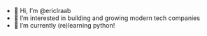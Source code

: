 - 👋 Hi, I’m @ericlraab
- 👀 I’m interested in building and growing modern tech companies
- 🌱 I’m currently (re)learning python!


<!---
ericlraab/ericlraab is a ✨ special ✨ repository because its `README.md` (this file) appears on your GitHub profile.
You can click the Preview link to take a look at your changes.
--->
